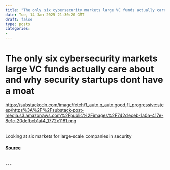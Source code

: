 ```yaml
---
title: "The only six cybersecurity markets large VC funds actually care about and why security startups dont have a moat"
date: Tue, 14 Jan 2025 21:30:20 GMT
draft: false
type: posts
categories: 
- 
---
```

# The only six cybersecurity markets large VC funds actually care about and why security startups dont have a moat
https://substackcdn.com/image/fetch/f_auto,q_auto:good,fl_progressive:steep/https%3A%2F%2Fsubstack-post-media.s3.amazonaws.com%2Fpublic%2Fimages%2F742deceb-1a0a-417e-8e1c-20defbcb1af4_1772x1181.png
<br/>

<br/>
Looking at six markets for large-scale companies in security

#### [Source](https://ventureinsecurity.net/p/the-only-six-cybersecurity-markets)

<br/>
---
